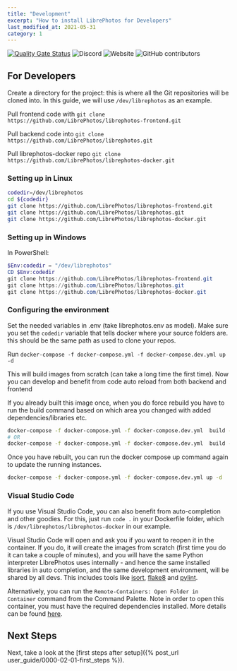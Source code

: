 ```yaml
---
title: "Development"
excerpt: "How to install LibrePhotos for Developers"
last_modified_at: 2021-05-31
category: 1 
---
```

[![Quality Gate Status](https://sonarcloud.io/api/project_badges/measure?project=LibrePhotos_ownphotos&metric=alert_status)](https://sonarcloud.io/dashboard?id=LibrePhotos_ownphotos) ![Discord](https://img.shields.io/discord/784619049208250388?style=plastic) ![Website](https://img.shields.io/website?down_color=lightgrey&down_message=offline&style=plastic&up_color=blue&up_message=online&url=https%3A%2F%2Flibrephotos.com) ![GitHub contributors](https://img.shields.io/github/contributors/librephotos/librephotos?style=plastic)


## For Developers

Create a directory for the project: this is where all the Git repositories will be cloned into. In this guide, we will
use `/dev/librephotos` as an example.

Pull frontend code with `git clone https://github.com/LibrePhotos/librephotos-frontend.git `

Pull backend code into `git clone https://github.com/LibrePhotos/librephotos.git `

Pull librephotos-docker repo `git clone https://github.com/LibrePhotos/librephotos-docker.git`

### Setting up in Linux

```bash
codedir=/dev/librephotos
cd ${codedir}
git clone https://github.com/LibrePhotos/librephotos-frontend.git 
git clone https://github.com/LibrePhotos/librephotos.git 
git clone https://github.com/LibrePhotos/librephotos-docker.git
```

### Setting up in Windows

In PowerShell:

```powershell
$Env:codedir = "/dev/librephotos"
CD $Env:codedir
git clone https://github.com/LibrePhotos/librephotos-frontend.git 
git clone https://github.com/LibrePhotos/librephotos.git 
git clone https://github.com/LibrePhotos/librephotos-docker.git
```

### Configuring the environment

Set the needed variables in .env (take librephotos.env as model). Make sure you set the `codedir` variable that tells
docker where your source folders are. this should be the same path as used to clone your repos.

Run `docker-compose -f docker-compose.yml -f docker-compose.dev.yml up -d`

This will build images from scratch (can take a long time the first time). Now you can develop and benefit from code
auto reload from both backend and frontend

If you already built this image once, when you do force rebuild you have to run the build command based on which area
you changed with added dependencies/libraries etc.

```bash
docker-compose -f docker-compose.yml -f docker-compose.dev.yml  build --no-cache frontend
# OR
docker-compose -f docker-compose.yml -f docker-compose.dev.yml  build --no-cache backend
```

Once you have rebuilt, you can run the docker compose up command again to update the running instances.

```bash
docker-compose -f docker-compose.yml -f docker-compose.dev.yml up -d
```

### Visual Studio Code

If you use Visual Studio Code, you can also benefit from auto-completion and other goodies. For this, just run `code .`
in your Dockerfile folder, which is `/dev/librephotos/librephotos-docker` in our example.

Visual Studio Code will open and ask you if you want to reopen it in the container. If you do, it will create the images
from scratch (first time you do it can take a couple of minutes), and you will have the same Python interpreter 
LibrePhotos uses internally - and hence the same installed libraries in auto completion, and the same development
environment, will be shared by all devs. This includes tools like [isort](https://pycqa.github.io/isort/), 
[flake8](https://flake8.pycqa.org/en/latest/) and [pylint](https://www.pylint.org/).

Alternatively, you can run the `Remote-Containers: Open Folder in Container` command from the Command Palette. Note 
in order to open this container, you must have the required dependencies installed. More details can be found
[here](https://code.visualstudio.com/docs/remote/containers).

## Next Steps

Next, take a look at the [first steps after setup]({% post_url user_guide/0000-02-01-first_steps %}).
